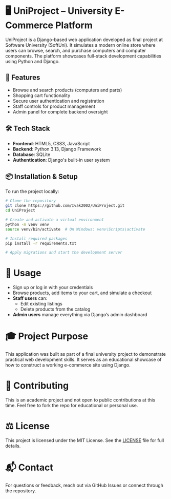 # 🖥️ UniProject – University E-Commerce Platform

UniProject is a Django-based web application developed as final project at Software University (SoftUni). It simulates a modern online store where users can browse, search, and purchase computers and computer components. The platform showcases full-stack development capabilities using Python and Django.

## 🚀 Features

- Browse and search products (computers and parts)
- Shopping cart functionality
- Secure user authentication and registration
- Staff controls for product management
- Admin panel for complete backend oversight

## 🛠️ Tech Stack

- **Frontend**: HTML5, CSS3, JavaScript
- **Backend**: Python 3.13, Django Framework
- **Database**: SQLite 
- **Authentication**: Django's built-in user system

## 📦 Installation & Setup

To run the project locally:

```bash
# Clone the repository
git clone https://github.com/Ivak2002/UniProject.git
cd UniProject

# Create and activate a virtual environment
python -m venv venv
source venv/bin/activate  # On Windows: venv\Scripts\activate

# Install required packages
pip install -r requirements.txt

# Apply migrations and start the development server
```
# 📄 Usage

- Sign up or log in with your credentials
- Browse products, add items to your cart, and simulate a checkout
- **Staff users** can:
  - Edit existing listings
  - Delete products from the catalog
- **Admin users** manage everything via Django’s admin dashboard

# 🎓 Project Purpose

This application was built as part of a final university project to demonstrate practical web development skills. It serves as an educational showcase of how to construct a working e-commerce site using Django.

# 📢 Contributing

This is an academic project and not open to public contributions at this time. Feel free to fork the repo for educational or personal use.

# ⚖️ License

This project is licensed under the MIT License. See the [LICENSE](LICENSE) file for full details.

# 📬 Contact

For questions or feedback, reach out via GitHub Issues or connect through the repository.
